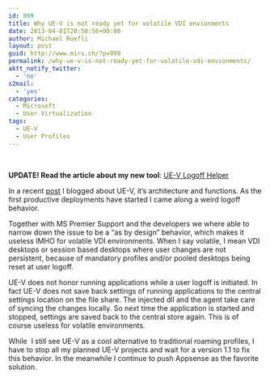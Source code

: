 ```yaml
---
id: 999
title: Why UE-V is not ready yet for volatile VDI envionments
date: 2013-04-01T20:50:56+00:00
author: Michael Rüefli
layout: post
guid: http://www.miru.ch/?p=999
permalink: /why-ue-v-is-not-ready-yet-for-volatile-vdi-envionments/
aktt_notify_twitter:
  - 'no'
s2mail:
  - 'yes'
categories:
  - Microsoft
  - User Virtualization
tags:
  - UE-V
  - User Profiles
---
```

&nbsp;

**UPDATE! Read the article about my new tool**: <a href="http://www.miru.ch/2013/06/ue-v-logoff-helper-tool/" target="_blank">UE-V Logoff Helper</a>

In a recent [post](http://www.miru.ch/2012/11/microsoft-uev-1-0-uncovered-part-one/) I blogged about UE-V, it&#8217;s architecture and functions. As the first productive deployments have started I came along a weird logoff behavior.

Together with MS Premier Support and the developers we where able to narrow down the issue to be a &#8220;as by design&#8221; behavior, which makes it useless IMHO for volatile VDI environments. When I say volatile, I mean VDI desktops or session based desktops where user changes are not persistent, because of mandatory profiles and/or pooled desktops being reset at user logoff.

UE-V does not honor running applications while a user logoff is initiated. In fact UE-V does not save back settings of running applications to the central settings location on the file share. The injected dll and the agent take care of syncing the changes locally. So next time the application is started and stopped, settings are saved back to the central store again. This is of course useless for volatile environments.

While  I still see UE-V as a cool alternative to traditional roaming profiles, I have to stop all my planned UE-V projects and wait for a version 1.1 to fix this behavior. In the meanwhile I continue to push Appsense as the favorite solution.